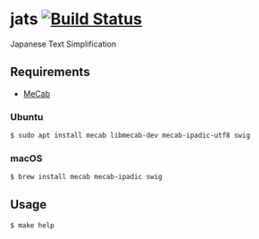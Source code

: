 # jats [![Build Status](https://travis-ci.org/crazymaster/jats.svg?branch=master)](https://travis-ci.org/crazymaster/jats)

Japanese Text Simplification

## Requirements

* [MeCab](http://taku910.github.io/mecab/)

### Ubuntu

```bash
$ sudo apt install mecab libmecab-dev mecab-ipadic-utf8 swig
```

### macOS

```bash
$ brew install mecab mecab-ipadic swig
```

## Usage

```bash
$ make help
```
